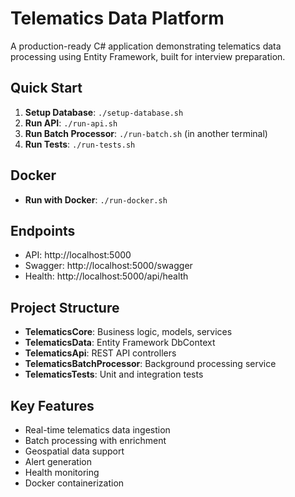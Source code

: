 # Telematics Data Platform

A production-ready C# application demonstrating telematics data processing using Entity Framework, built for interview preparation.

## Quick Start

1. **Setup Database**: `./setup-database.sh`
2. **Run API**: `./run-api.sh`
3. **Run Batch Processor**: `./run-batch.sh` (in another terminal)
4. **Run Tests**: `./run-tests.sh`

## Docker

- **Run with Docker**: `./run-docker.sh`

## Endpoints

- API: http://localhost:5000
- Swagger: http://localhost:5000/swagger
- Health: http://localhost:5000/api/health

## Project Structure

- **TelematicsCore**: Business logic, models, services
- **TelematicsData**: Entity Framework DbContext
- **TelematicsApi**: REST API controllers
- **TelematicsBatchProcessor**: Background processing service
- **TelematicsTests**: Unit and integration tests

## Key Features

- Real-time telematics data ingestion
- Batch processing with enrichment
- Geospatial data support
- Alert generation
- Health monitoring
- Docker containerization
